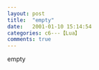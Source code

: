 ```yaml
---
layout: post
title:  "empty"
date:   2001-01-10 15:14:54
categories: c6---【Lua】
comments: true
---
```

empty
